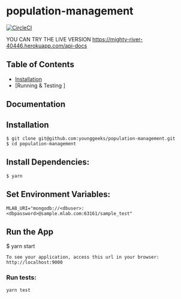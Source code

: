 # population-management

[![CircleCI](https://circleci.com/gh/younggeeks/population-management.svg?style=svg)](https://circleci.com/gh/younggeeks/population-management) 


YOU CAN TRY THE LIVE VERSION https://mighty-river-40446.herokuapp.com/api-docs

## Table of Contents

- [Installation ](#Installation)
- [Running & Testing ]
 

## Documentation


## Installation
```
$ git clone git@github.com:younggeeks/population-management.git
$ cd population-management
```
## Install Dependencies:
```
$ yarn 
```
## Set Environment Variables:
```
MLAB_URI="mongodb://<dbuser>:<dbpassword>@sample.mlab.com:63161/sample_test"
```
## Run the App

$ yarn start
```
To see your application, access this url in your browser: http://localhost:9000
```
### Run tests:
```
yarn test
```
